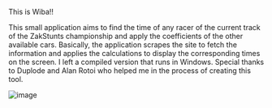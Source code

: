 This is Wiba!!

This small application aims to find the time of any racer of the current track of the ZakStunts championship and apply the coefficients of the other available cars. Basically, the application scrapes the site to fetch the information and applies the calculations to display the corresponding times on the screen. I left a compiled version that runs in Windows. Special thanks to Duplode and Alan Rotoi who helped me in the process of creating this tool.

![image](https://github.com/aerikbarros/wiba/assets/106607984/ba190a15-2364-474f-bb12-bd907a59b623)
